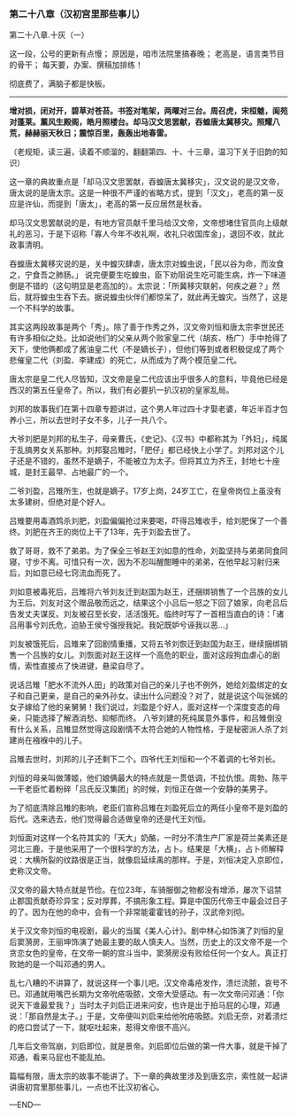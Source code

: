 ### 第二十八章（汉初宫里那些事儿）

第二十八章.十灰（一）

这一段，公号的更新有点慢；
原因是，咱市法院里搞春晚；
老高是，语言类节目的骨干；
每天要，办案、撰稿加排练！

彻底费了，满脑子都是快板。

---

**增对损，闭对开，碧草对苍苔。书签对笔架，两曜对三台。周召虎，宋桓魋，阆苑对蓬莱。薰风生殿阁，皓月照楼台。却马汉文思罢献，吞蝗唐太冀移灾。照耀八荒，赫赫丽天秋日；震惊百里，轰轰出地春雷。**

（老规矩，读三遍，读着不顺溜的，翻翻第四、十、十三章，温习下关于旧韵的知识）

这一章的典故重点是「却马汉文思罢献，吞蝗唐太冀移灾」，汉文说的是汉文帝，唐太说的是唐太宗。这是一种很不严谨的省略方式，提到「汉文」，老高的第一反应是许仙，而提到「唐太」，老高的第一反应居然是秋香。

却马汉文思罢献说的是，有地方官员献千里马给汉文帝，文帝想堵住官员向上级献礼的恶习，于是下诏称「寡人今年不收礼啊，收礼只收国库金」，退回不收，就此政事清明。

吞蝗唐太冀移灾说的是，关中蝗灾肆虐，唐太宗对蝗虫说，「民以谷为命，而汝食之，宁食吾之肺肠。」 说完便要生吃蝗虫，臣下劝阻说生吃可能生病，炸一下味道倒是不错的（这句明显是老高加的）。太宗说：「所冀移灾联躬，何疾之避？」然后，就将蝗虫生吞下去。据说蝗虫伙伴们都惊呆了，就此再无蝗灾。当然了，这是一个不科学的故事。

其实这两段故事是两个「秀」。除了善于作秀之外，汉文帝刘恒和唐太宗李世民还有许多相似之处。比如说他们的父亲从两个败家皇二代（胡亥、杨广）手中抢得了天下，使他俩都成了酱油皇二代（不是嫡长子），但他们等到或者积极促成了两个悲催皇二代（刘盈、李建成）的死亡，从而成为了两个模范皇二代。

唐太宗是皇二代人尽皆知，汉文帝是皇二代应该出乎很多人的意料，毕竟他已经是西汉的第五任皇帝了。所以，我们有必要扒一扒汉初的皇家乱局。

刘邦的故事我们在第十四章专题讲过，这个男人年过四十才娶老婆，年近半百才包养小三，所以去世时子女不多，儿子一共八个。

大爷刘肥是刘邦的私生子，母亲曹氏，《史记》、《汉书》中都称其为「外妇」，纯属于乱搞男女关系那种。刘邦娶吕雉时，「肥仔」都已经快上小学了。刘邦对这个儿子还是不错的，虽然不是嫡子，不能被立为太子。但将其立为齐王，封地七十座城，是封王最早、占地最广的一个。

二爷刘盈，吕雉所生，也就是嫡子。17岁上岗，24岁工亡，在皇帝岗位上虽没有太多建树，但绝对是个好人。

吕雉要用毒酒鸩杀刘肥，刘盈偏偏抢过来要喝，吓得吕雉收手，给刘肥保了一个善终。刘肥在齐王的岗位上干了13年，先于刘盈去世了。

救了哥哥，救不了弟弟。为了保全三爷赵王刘如意的性命，刘盈坚持与弟弟同食同寝，寸步不离。可惜只有一次，因为不忍叫醒酣睡中的弟弟，在他早起习射归来后，刘如意已经七窍流血而死了。

刘如意被毒死后，吕雉将六爷刘友迁到赵国为赵王，还捆绑销售了一个吕族的女儿为王后。刘友对这个赠品敬而远之，结果这个小吕后一怒之下回了娘家，向老吕后告发丈夫谋反。刘友被召至长安，活活饿死。临终时写了一首相当直白的诗：「诸吕用事兮刘氏危，迫胁王侯兮强授我妃。我妃既妒兮诬我以恶…」

刘友被饿死后，吕雉来了回剧情重播，又将五爷刘恢迁到赵国为赵王，继续捆绑销售一个吕族的女儿。刘恢面对赵王这样一个高危的职业，面对这段狗血虐心的剧情，索性直接点了快进键，悬梁自尽了。

说话吕雉「肥水不流外人田」的政策对自己的亲儿子也不例外，她给刘盈绑定的女子和自己更亲，是自己的亲外孙女。读出什么问题没？对了，就是说这个叫张嫣的女子嫁给了他的亲舅舅！我们说过，刘盈是个好人，面对这样一个深度变态的母亲，只能选择了解酒消愁、抑郁而终。
八爷刘建的死纯属意外事件，和吕雉倒没有什么关系，吕雉显然觉得这段剧情不太符合她的人物性格，于是秘密派人杀了刘建尚在襁褓中的儿子。

吕雉去世时，刘邦的儿子还剩下二个。四爷代王刘恒和一个不着调的七爷刘长。

刘恒的母亲叫做薄姬，他们娘俩最大的特点就是一贯低调，不拉仇恨。周勃、陈平一干老臣忙着粉碎「吕氏反汉集团」的时候，刘恒正在做一个安静的美男子。

为了彻底清除吕雉的影响，老臣们宣称吕雉在刘盈死后立的两任小皇帝不是刘盈的后代。选来选去，他们觉得最合适做皇帝的还是代王刘恒。

刘恒面对这样一个名符其实的「天大」奶酪，一时分不清生产厂家是荷兰美素还是河北三鹿，于是他采用了一个很科学的方法，占卜。结果是「大横」，占卜师解释说：大横所裂的纹路很是正当，就像启延续禹的那样。于是，刘恒决定入京即位，史称汉文帝。

汉文帝的最大特点就是节俭。在位23年，车骑服御之物都没有增添，屡次下诏禁止郡国贡献奇珍异宝；反对厚葬，不搞形象工程。算是中国历代帝王中最会过日子的了。因为在他的命中，会有一个非常能霍霍钱的孙子，汉武帝刘彻。

关于汉文帝刘恒的电视剧，最火的当属《美人心计》。剧中林心如饰演了刘恒的皇后窦漪房，王丽坤饰演了她最主要的敌人慎夫人。当然，历史上的汉文帝不是一个贪恋女色的皇帝，在文帝一朝的宫斗当中，窦漪房没有败给任何一个女人。真正打败她的是一个叫邓通的男人。

乱七八糟的不讲算了，就说这样一个事儿吧。汉文帝毒疮发作，溃烂流脓，哀号不已。邓通就用嘴巴长期为文帝吮疮吸脓，文帝大受感动。有一次文帝问邓通：「你说天下谁最爱我？」当时太子刘启正进来问安，也许是出于拍马屁的心理，邓通说：「那自然是太子。」于是，文帝便叫刘启来给他吮疮吸脓。刘启无奈，对着溃烂的疮口尝试了一下，就呕吐起来，惹得文帝很不高兴。

几年后文帝驾崩，刘启即位，就是景帝。刘启即位后做的第一件大事，就是干掉了邓通，看来马屁也不能乱拍。

篇幅有限，唐太宗的故事不能讲了。下一章的典故里涉及到唐玄宗，索性就一起讲讲唐初宫里那些事儿，一点也不比汉初省心。

—END—
